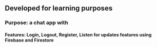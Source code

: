 ## Developed for learning purposes
### Purpose: a chat app with 
#### Features: Login, Logout, Register, Listen for updates features using Firebase and Firestore

